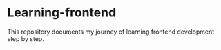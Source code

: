 # Learning-frontend
This repository documents my journey of learning frontend development step by step.
